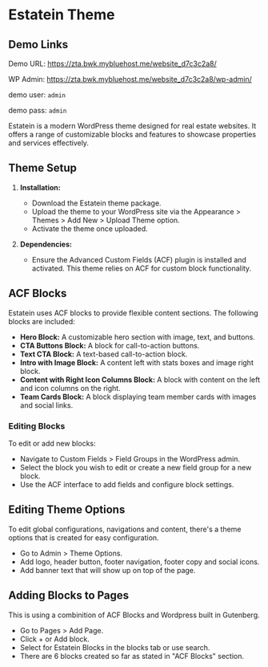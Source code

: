 # Estatein Theme

## Demo Links
Demo URL: https://zta.bwk.mybluehost.me/website_d7c3c2a8/

WP Admin: https://zta.bwk.mybluehost.me/website_d7c3c2a8/wp-admin/

demo user: `admin`

demo pass: `admin`


Estatein is a modern WordPress theme designed for real estate websites. It offers a range of customizable blocks and features to showcase properties and services effectively.

## Theme Setup

1. **Installation:**
   - Download the Estatein theme package.
   - Upload the theme to your WordPress site via the Appearance > Themes > Add New > Upload Theme option.
   - Activate the theme once uploaded.

2. **Dependencies:**
   - Ensure the Advanced Custom Fields (ACF) plugin is installed and activated. This theme relies on ACF for custom block functionality.

## ACF Blocks

Estatein uses ACF blocks to provide flexible content sections. The following blocks are included:

- **Hero Block:** A customizable hero section with image, text, and buttons.
- **CTA Buttons Block:** A block for call-to-action buttons.
- **Text CTA Block:** A text-based call-to-action block.
- **Intro with Image Block:** A content left with stats boxes and image right block.
- **Content with Right Icon Columns Block:** A block with content on the left and icon columns on the right.
- **Team Cards Block:** A block displaying team member cards with images and social links.

### Editing Blocks

To edit or add new blocks:
- Navigate to Custom Fields > Field Groups in the WordPress admin.
- Select the block you wish to edit or create a new field group for a new block.
- Use the ACF interface to add fields and configure block settings.

## Editing Theme Options

To edit global configurations, navigations and content, there's a theme options that is created for easy configuration.

- Go to Admin > Theme Options.
- Add logo, header button, footer navigation, footer copy and social icons.
- Add banner text that will show up on top of the page.

## Adding Blocks to Pages

This is using a combinition of ACF Blocks and Wordpress built in Gutenberg.

- Go to Pages > Add Page.
- Click + or Add block.
- Select for Estatein Blocks in the blocks tab or use search.
- There are 6 blocks created so far as stated in "ACF Blocks" section.
